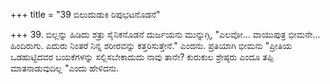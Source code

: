 +++
title = "39 ಬಿಲುದುಡುಕಿ ರಿಪುಭಟನೊಡನೆ"

+++
39. ಬಿಲ್ಲನ್ನು ಹಿಡಿದು ಶತ್ರು ಸೈನಿಕನೊಡನೆ ದುರ್ಜಯನು ಮುನ್ನುಗ್ಗಿ, "ಎಲವೋ... ವಾಯುಪುತ್ರ ಭೀಮನೇ... ಹಿಂದಿರುಗು. ಎದುರು ನಿಂತರೆ ನಿನ್ನ ಶರೀರವನ್ನು ಕತ್ತರಿಸುತ್ತೇನೆ." ಎಂದನು. ಪ್ರತಿಯಾಗಿ ಭೀಮನು  "ಪ್ರೀತಿಯ ಒಡಹುಟ್ಟಿದವರ ಬಯಕೆಗಳನ್ನು ಸಲ್ಲಿಸಬೇಕಾದುದು ನಾವು ತಾನೇ?  ಕುರುಕುಲ ಶ್ರೇಷ್ಠರು ಎಂದೂ ತಪ್ಪಿ ಮಾತನಾಡುವುದಿಲ್ಲ "ಎಂದು ಹೇಳಿದನು.